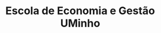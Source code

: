 ---
title: Escola de Economia e Gestão UMinho
category: Parcerias
imagem_image_path: images/dynamic/W1siZnUiLCJodHRwczovL2FkYWdhd2ViLnMzLmFtYXpvbmF/MTQ1MDYwOTk3NiJdLFsicCIsInRodW1iIiwiMTA0eDEwNCM/eeg19b7.gif?sha=8fe4ffd2664b76f4
link: http://www.eeg.uminho.pt/
text: Academia-jmmsroc Escola de Economia e Gestão UMinho Fundada em 1973, a Universidade do Minho é uma universidade pública com autonomia administrativa e financeira. A Escola de Economia e Gestão, é uma das suas unidades orgânicas de ensino e investigação, à qual compete assegurar o ensino, a investigação e outros projetos de interação com a sociedade, no âmbito das ciências económicas, empresariais e políticas.
---